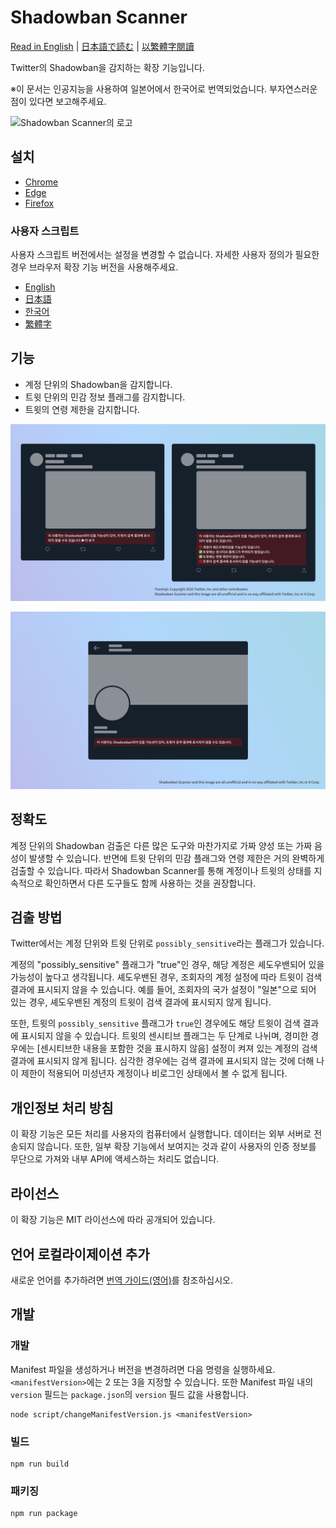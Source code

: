 # Shadowban Scanner

[Read in English](README.md) | [日本語で読む](README_ja.md) | [以繁體字閱讀](README_zh_tw.md)

Twitter의 Shadowban을 감지하는 확장 기능입니다.

※이 문서는 인공지능을 사용하여 일본어에서 한국어로 번역되었습니다. 부자연스러운 점이 있다면 보고해주세요.

![Shadowban Scanner의 로고](doc/image/logo.png)

## 설치

- [Chrome](https://chrome.google.com/webstore/detail/enlganfikppbjhabhkkilafmkhifadjd/)
- [Edge](https://microsoftedge.microsoft.com/addons/detail/shadowban-scanner/kfeecmboomhggeeceipnbbdjmhjoccbl)
- [Firefox](https://addons.mozilla.org/firefox/addon/shadowban-scanner/)

### 사용자 스크립트

사용자 스크립트 버전에서는 설정을 변경할 수 없습니다. 자세한 사용자 정의가 필요한 경우 브라우저 확장 기능 버전을 사용해주세요.

- [English](https://raw.githubusercontent.com/Robot-Inventor/shadowban-scanner/main/userScript/en.user.js)
- [日本語](https://raw.githubusercontent.com/Robot-Inventor/shadowban-scanner/main/userScript/ja.user.js)
- [한국어](https://raw.githubusercontent.com/Robot-Inventor/shadowban-scanner/main/userScript/ko.user.js)
- [繁體字](https://raw.githubusercontent.com/Robot-Inventor/shadowban-scanner/main/userScript/zh_TW.user.js)

## 기능

- 계정 단위의 Shadowban을 감지합니다.
- 트윗 단위의 민감 정보 플래그를 감지합니다.
- 트윗의 연령 제한을 감지합니다.

![계정 단위의 쉐도우밴 감지 스크린샷](doc/image/screenshot2_ko.png)

![트윗 단위의 쉐도우밴 감지 스크린샷](doc/image/screenshot1_ko.png)

## 정확도

계정 단위의 Shadowban 검출은 다른 많은 도구와 마찬가지로 가짜 양성 또는 가짜 음성이 발생할 수 있습니다. 반면에 트윗 단위의 민감 플래그와 연령 제한은 거의 완벽하게 검출할 수 있습니다. 따라서 Shadowban Scanner를 통해 계정이나 트윗의 상태를 지속적으로 확인하면서 다른 도구들도 함께 사용하는 것을 권장합니다.

## 검출 방법

Twitter에서는 계정 단위와 트윗 단위로 ``possibly_sensitive``라는 플래그가 있습니다.

계정의 "possibly_sensitive" 플래그가 "true"인 경우, 해당 계정은 셰도우밴되어 있을 가능성이 높다고 생각됩니다. 셰도우밴된 경우, 조회자의 계정 설정에 따라 트윗이 검색 결과에 표시되지 않을 수 있습니다. 예를 들어, 조회자의 국가 설정이 "일본"으로 되어 있는 경우, 셰도우밴된 계정의 트윗이 검색 결과에 표시되지 않게 됩니다.

또한, 트윗의 ``possibly_sensitive`` 플래그가 ``true``인 경우에도 해당 트윗이 검색 결과에 표시되지 않을 수 있습니다. 트윗의 센시티브 플래그는 두 단계로 나뉘며, 경미한 경우에는 [센시티브한 내용을 포함한 것을 표시하지 않음] 설정이 켜져 있는 계정의 검색 결과에 표시되지 않게 됩니다. 심각한 경우에는 검색 결과에 표시되지 않는 것에 더해 나이 제한이 적용되어 미성년자 계정이나 비로그인 상태에서 볼 수 없게 됩니다.

## 개인정보 처리 방침

이 확장 기능은 모든 처리를 사용자의 컴퓨터에서 실행합니다. 데이터는 외부 서버로 전송되지 않습니다. 또한, 일부 확장 기능에서 보여지는 것과 같이 사용자의 인증 정보를 무단으로 가져와 내부 API에 액세스하는 처리도 없습니다.

## 라이선스

이 확장 기능은 MIT 라이선스에 따라 공개되어 있습니다.

## 언어 로컬라이제이션 추가

새로운 언어를 추가하려면 [번역 가이드(영어)](doc/localization.md)를 참조하십시오.

## 개발

### 개발

Manifest 파일을 생성하거나 버전을 변경하려면 다음 명령을 실행하세요. ``<manifestVersion>``에는 2 또는 3을 지정할 수 있습니다. 또한 Manifest 파일 내의 ``version`` 필드는 ``package.json``의 ``version`` 필드 값을 사용합니다.

```console
node script/changeManifestVersion.js <manifestVersion>
```

### 빌드

```console
npm run build
```

### 패키징

```console
npm run package
```
